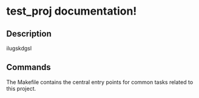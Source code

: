 # test_proj documentation!

## Description

ilugskdgsl

## Commands

The Makefile contains the central entry points for common tasks related to this project.

